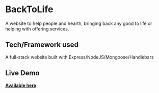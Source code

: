# BackToLife
A website to help people and hearth, bringing back any good to life or helping with offering services.

## Tech/Framework used
A full-stack website built with Express/NodeJS/Mongoose/Handlebars

## Live Demo 
<a href="https://backtolife.herokuapp.com">**Available here**</a>

